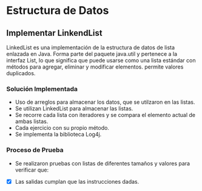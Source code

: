 # Estructura de Datos 

## **Implementar   LinkendList**
LinkedList es una implementación de la estructura de datos de lista enlazada en Java. Forma parte del paquete java.util y pertenece a la interfaz List, lo que significa que puede usarse como una lista estándar con métodos para agregar, eliminar y modificar elementos. permite valores duplicados.

 ### Solución Implementada
 - Uso de arreglos para almacenar los datos, que se utilzaron en las listas.
 - Se utilizan LinkedList para almacenar las listas.
 - Se recorre cada lista con iteradores y se compara el elemento actual de ambas listas.
 - Cada ejercicio con su propio método.
 - Se implementa la biblioteca Log4j.

### Proceso de Prueba
- Se realizaron pruebas con listas de diferentes tamaños y valores para verificar que:
- [x] Las salidas cumplan que las instrucciones dadas.
